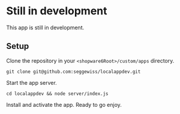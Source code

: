 # Still in development
This app is still in development.

## Setup
Clone the repository in your `<shopware6Root>/custom/apps` directory.

```
git clone git@github.com:seggewiss/localappdev.git
```

Start the app server.

```
cd localappdev && node server/index.js
```

Install and activate the app. Ready to go enjoy.
